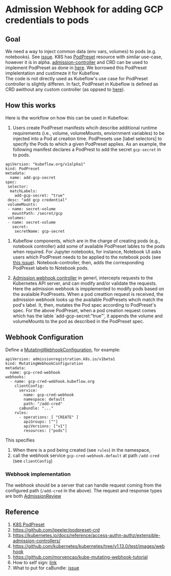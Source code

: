 # Admission Webhook for adding GCP credentials to pods

## Goal
We need a way to inject common data (env vars, volumes) to pods (e.g. notebooks).
See [issue](https://github.com/kubeflow/kubeflow/issues/2641).
K8S has [PodPreset](https://kubernetes.io/docs/concepts/workloads/pods/podpreset/) resource with similar use-case, however it is in alpha. 
[admission-controller](https://godoc.org/k8s.io/api/admissionregistration/v1beta1#MutatingWebhookConfiguration) and CRD can be used to implement PodPreset as done in [here](https://github.com/jpeeler/podpreset-crd).
We borrowed this PodPreset implelentation and  custimeze it for Kubeflow.  
The code is not directly used as Kubeflow's use case for PodPreset controller is slightly differen. 
In fact, PodPreset in Kubeflow is defined as CRD awithout any custom controller (as oppsed to [here](https://github.com/jpeeler/podpreset-crd)).

## How this works
Here is the workflow on how this can be used in Kubeflow:

1. Users create  PodPreset manifests whcih describe additional runtime requirements (i.e., volume, volumeMounts, enviornment variables) to be injected  into a Pod at creation time.
PodPresets use [label selectors] to specify the Pods to which a given PodPreset applies.
As an example, the following manifest declares a PodPrest to add the secret ```gcp-secret``` in to pods. 

```
apiVersion: "kubeflow.org/v1alpha1"
kind: PodPreset
metadata:
  name: add-gcp-secret
spec:
 selector:
  matchLabels:
    add-gcp-secret: "true"
 desc: "add gcp credential"
 volumeMounts:
 - name: secret-volume
   mountPath: /secret/gcp
 volumes:
 - name: secret-volume
   secret:
    secretName: gcp-secret
``` 
1.  Kubeflow components, which are in the charge of creating pods (e.g., notebook controller) add some of available PodPreset lables to the pods when required.
For Jupyter notebooks, for instance, Notebook UI asks users which PodPreset needs to be applied to the notebook pods (see [this issue](https://github.com/kubeflow/kubeflow/issues/2992)). 
Notebook-controller, then, adds the corresponding PodPreset labels to Notebook pods.  


1. [Admission webhook controller](https://kubernetes.io/docs/reference/access-authn-authz/admission-controllers/)
in generl, intercepts requests to the Kubernetes API server, and can modify and/or validate the requests.
Here the  admission webhook is impplemented to  modify pods based on the avalaible PodPresets.
When a pod creattion request is received, the admission webhook looks up the available PodPresets whcih match the pod's label.
It, then, mutates the Pod spec according to PodPreset's spec.
For the above PodPreset, when a pod creation request comes which has the lable `add-gcp-secret:"true"', it appends the volume and volumeMounts 
to the pod as described in the PodPreset spec.

## Webhook Configuration
Define a [MutatingWebhookConfiguration](https://godoc.org/k8s.io/api/admissionregistration/v1beta1#MutatingWebhookConfiguration),
for example:

```
apiVersion: admissionregistration.k8s.io/v1beta1
kind: MutatingWebhookConfiguration
metadata:
  name: gcp-cred-webhook
webhooks:
  - name: gcp-cred-webhook.kubeflow.org
    clientConfig:
      service:
        name: gcp-cred-webhook
        namespace: default
        path: "/add-cred"
      caBundle: "..."
    rules:
      - operations: [ "CREATE" ]
        apiGroups: [""]
        apiVersions: ["v1"]
        resources: ["pods"]
```

This specifies
1. When there is a pod being created (see `rules`) in the namespace,
1. call the webhook service `gcp-cred-webhook.default` at path `/add-cred` (see `clientConfig`)


### Webhook implementation
The webhook should be a server that can handle request coming from the configured path (`/add-cred` in the above).
The request and response types are both [AdmissionReview](https://godoc.org/k8s.io/api/admission/v1beta1#AdmissionReview)

## Reference
1. [K8S PodPreset](https://kubernetes.io/docs/concepts/workloads/pods/podpreset)
1. https://github.com/jpeeler/podpreset-crd
1. https://kubernetes.io/docs/reference/access-authn-authz/extensible-admission-controllers/
1. https://github.com/kubernetes/kubernetes/tree/v1.13.0/test/images/webhook
1. https://github.com/morvencao/kube-mutating-webhook-tutorial
1. How to self sign: [link](https://github.com/kubernetes/kubectl/issues/86)
1. What to put for caBundle: [issue](https://github.com/kubernetes/kubernetes/issues/61171)

